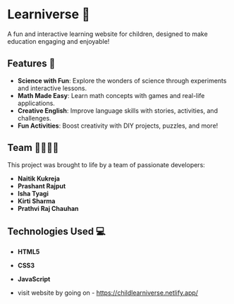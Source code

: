 # Learniverse 🌟  
A fun and interactive learning website for children, designed to make education engaging and enjoyable!  

## Features 🚀  
- **Science with Fun**: Explore the wonders of science through experiments and interactive lessons.  
- **Math Made Easy**: Learn math concepts with games and real-life applications.  
- **Creative English**: Improve language skills with stories, activities, and challenges.  
- **Fun Activities**: Boost creativity with DIY projects, puzzles, and more!  

## Team 👩‍💻👨‍💻  
This project was brought to life by a team of passionate developers:  
- **Naitik Kukreja**  
- **Prashant Rajput**  
- **Isha Tyagi**  
- **Kirti Sharma**  
- **Prathvi Raj Chauhan**

## Technologies Used 💻  
- **HTML5**  
- **CSS3**  
- **JavaScript**

- visit website by going on - https://childlearniverse.netlify.app/
